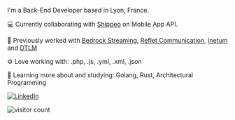 I'm a Back-End Developer based in Lyon, France.

:computer: Currently collaborating with [Shippeo](https://www.shippeo.com/) on Mobile App API.

:office: Previously worked with [Bedrock Streaming](https://www.bedrockstreaming.com/), [Reflet Communication](https://www.refletcommunication.com/), [Inetum](https://www.inetum.com/) and [DTLM](https://www.dtlm.fr/)

:gear: Love working with: .php, .js, .yml, .xml, .json

:seedling: Learning more about and studying: Golang, Rust, Architectural Programming


<a href="https://www.linkedin.com/in/pierre-henri-le-saux/">
    <img src="https://img.shields.io/badge/linkedin-%230077B5.svg?&style=for-the-badge&logo=linkedin&logoColor=white" alt="LinkedIn">
</a> 

![visitor count](https://page-views.glitch.me/badge?page_id=phlesaux)

